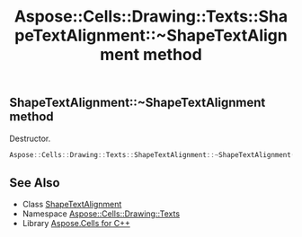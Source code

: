 ﻿---
title: Aspose::Cells::Drawing::Texts::ShapeTextAlignment::~ShapeTextAlignment method
linktitle: ~ShapeTextAlignment
second_title: Aspose.Cells for C++ API Reference
description: 'Aspose::Cells::Drawing::Texts::ShapeTextAlignment::~ShapeTextAlignment method. Destructor in C++.'
type: docs
weight: 200
url: /cpp/aspose.cells.drawing.texts/shapetextalignment/~shapetextalignment/
---
## ShapeTextAlignment::~ShapeTextAlignment method


Destructor.

```cpp
Aspose::Cells::Drawing::Texts::ShapeTextAlignment::~ShapeTextAlignment()
```

## See Also

* Class [ShapeTextAlignment](../)
* Namespace [Aspose::Cells::Drawing::Texts](../../)
* Library [Aspose.Cells for C++](../../../)
